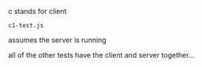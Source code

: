 
c stands for client

```
c1-test.js
```

assumes the server is running

all of the other tests have the client and server together...
